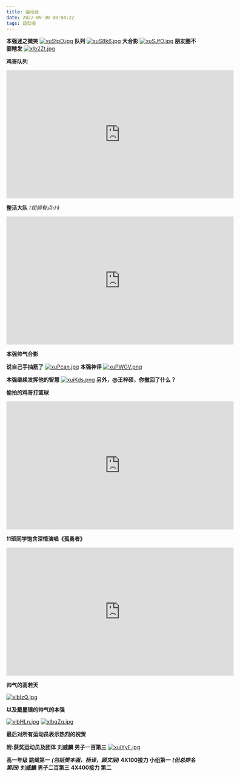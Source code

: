```yaml
---
title: 运动会
date: 2022-09-30 08:04:22
tags: 运动会
---
```

**本强迷之微笑**
[![xuStpD.jpg](https://s1.ax1x.com/2022/09/30/xuStpD.jpg)](https://imgse.com/i/xuStpD)
**队列**
[![xuS8k6.jpg](https://s1.ax1x.com/2022/09/30/xuS8k6.jpg)](https://imgse.com/i/xuS8k6)
**大合影**
[![xuSJfO.jpg](https://s1.ax1x.com/2022/09/30/xuSJfO.jpg)](https://imgse.com/i/xuSJfO)
**朋友圈不要瞎发**
[![xlb2Zt.jpg](https://s1.ax1x.com/2022/10/05/xlb2Zt.jpg)](https://imgse.com/i/xlb2Zt)

**鸡哥队列**
<iframe style='width: 600px;height: 338px' frameborder='no' allowfullscreen mozallowfullscreen webkitallowfullscreen src='http://go.plvideo.cn/front/video/preview?vid=e6cae2890163fefb4fd9cd9e646eba09_e'></iframe>

**整活大队**
*(视频有点小)*
<iframe style='width: 600px;height: 338px' frameborder='no' allowfullscreen mozallowfullscreen webkitallowfullscreen src='http://go.plvideo.cn/front/video/preview?vid=e6cae289017ad540fdb4b20564793fd9_e'></iframe>

**本强帅气合影**

**说自己手抽筋了**
[![xuPcan.jpg](https://s1.ax1x.com/2022/09/30/xuPcan.jpg)](https://imgse.com/i/xuPcan)
**本强神评**
[![xuPWGV.png](https://s1.ax1x.com/2022/09/30/xuPWGV.png)](https://imgse.com/i/xuPWGV)

**本强继续发挥他的智慧**
[![xuiKds.png](https://s1.ax1x.com/2022/09/30/xuiKds.png)](https://imgse.com/i/xuiKds)
**另外，@王梓硕，你撤回了什么？**

**偷拍的鸡哥打篮球**
<iframe style='width: 600px;height: 338px' frameborder='no' allowfullscreen mozallowfullscreen webkitallowfullscreen src='http://go.plvideo.cn/front/video/preview?vid=e6cae289016bc0062f0c89dc8b2d920b_e'></iframe>

**11班同学饱含深情演唱《孤勇者》**

<iframe style='width: 600px;height: 338px' frameborder='no' allowfullscreen mozallowfullscreen webkitallowfullscreen src='http://go.plvideo.cn/front/video/preview?vid=e6cae28901a860dc4217dfc31f981066_e'></iframe>

**帅气的高若天**

[![xlbIzQ.jpg](https://s1.ax1x.com/2022/10/05/xlbIzQ.jpg)](https://imgse.com/i/xlbIzQ)

**以及戴墨镜的帅气的本强**

[![xlbHLn.jpg](https://s1.ax1x.com/2022/10/05/xlbHLn.jpg)](https://imgse.com/i/xlbHLn)
[![xlbqZq.jpg](https://s1.ax1x.com/2022/10/05/xlbqZq.jpg)](https://imgse.com/i/xlbqZq)

**最后对所有运动员表示热烈的祝贺**

**附:获奖运动员及团体**
**刘威麟 男子一百第三**
[![xuiYyF.jpg](https://s1.ax1x.com/2022/09/30/xuiYyF.jpg)](https://imgse.com/i/xuiYyF)

**高一年级 跳绳第一** ***(包括樊本强，杨译，顾文朋)***
**4X100接力 小组第一** ***(但总排名第四)***
**刘威麟 男子二百第三**
**4X400接力 第二**
